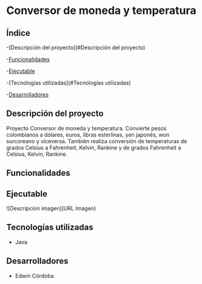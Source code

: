 # Conversor de moneda y temperatura
## Índice
-[Descripción del proyecto](#Descripción del proyecto)

-[Funcionalidades](#Funcionalidades)

-[Ejecutable](#Ejecutable)

-[Tecnologías utilizadas](#Tecnologías utilizadas)

-[Desarrolladores](#Desarrolladores)
## Descripción del proyecto
Proyecto Conversor de moneda y temperatura. Convierte pesos colombianos a dólares, euros, libras esterlinas, yen japonés, won surcoreano y viceversa. También realiza conversión de temperaturas de grados Celsius a Fahrenheit, Kelvin, Rankine y de grados Fahrenheit a Celsius, Kelvin, Rankine.
## Funcionalidades
## Ejecutable
![Descripcion imagen](URL Imagen)
## Tecnologías utilizadas
- Java
## Desarrolladores
- Edwin Córdoba

